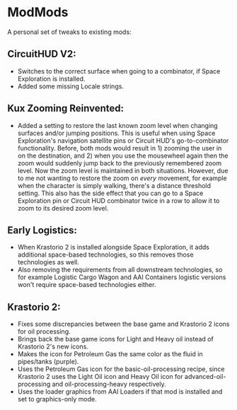 # ModMods

A personal set of tweaks to existing mods:

## CircuitHUD V2:
- Switches to the correct surface when going to a combinator, if Space Exploration is installed.
- Added some missing Locale strings.

## Kux Zooming Reinvented:
- Added a setting to restore the last known zoom level when changing surfaces and/or jumping positions.  This is useful when using Space Exploration's navigation satellite pins or Circuit HUD's go-to-combinator functionality. Before, both mods would result in 1) zooming the user in on the destination, and 2) when you use the mousewheel again then the zoom would suddenly jump back to the previously remembered zoom level. Now the zoom level is maintained in both situations.  However, due to me not wanting to restore the zoom on *every* movement, for example when the character is simply walking, there's a distance threshold setting.  This also has the side effect that you can go to a Space Exploration pin or Circuit HUD combinator twice in a row to allow it to zoom to its desired zoom level.

## Early Logistics:
- When Krastorio 2 is installed alongside Space Exploration, it adds additional space-based technologies, so this removes those technologies as well.
- Also removing the requirements from all downstream technologies, so for example Logistic Cargo Wagon and AAI Containers logistic versions won't require space-based technologies either.

## Krastorio 2:
- Fixes some discrepancies between the base game and Krastorio 2 icons for oil processing.
- Brings back the base game icons for Light and Heavy oil instead of Krastorio 2's new icons.
- Makes the icon for Petroleum Gas the same color as the fluid in pipes/tanks (purple).
- Uses the Petroleum Gas icon for the basic-oil-processing recipe, since Krastorio 2 uses the Light Oil icon and Heavy Oil icon for advanced-oil-processing and oil-processing-heavy respectively.
- Uses the loader graphics from AAI Loaders if that mod is installed and set to graphics-only mode.
